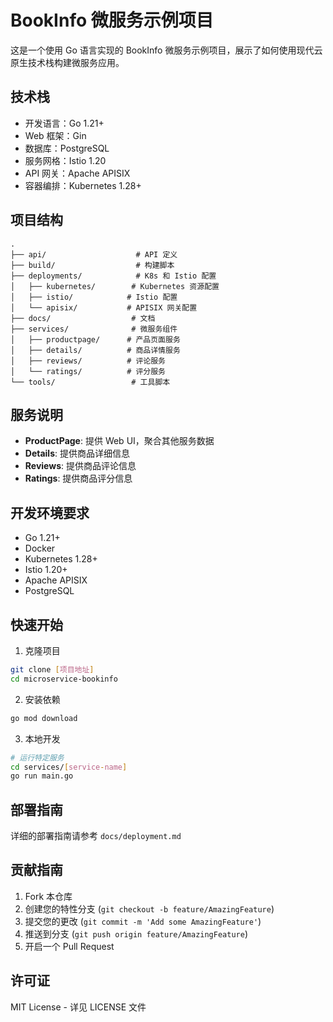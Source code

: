 # BookInfo 微服务示例项目

这是一个使用 Go 语言实现的 BookInfo 微服务示例项目，展示了如何使用现代云原生技术栈构建微服务应用。

## 技术栈

- 开发语言：Go 1.21+
- Web 框架：Gin
- 数据库：PostgreSQL
- 服务网格：Istio 1.20
- API 网关：Apache APISIX
- 容器编排：Kubernetes 1.28+

## 项目结构

```
.
├── api/                    # API 定义
├── build/                  # 构建脚本
├── deployments/            # K8s 和 Istio 配置
│   ├── kubernetes/        # Kubernetes 资源配置
│   ├── istio/            # Istio 配置
│   └── apisix/           # APISIX 网关配置
├── docs/                  # 文档
├── services/              # 微服务组件
│   ├── productpage/      # 产品页面服务
│   ├── details/          # 商品详情服务
│   ├── reviews/          # 评论服务
│   └── ratings/          # 评分服务
└── tools/                 # 工具脚本
```

## 服务说明

- **ProductPage**: 提供 Web UI，聚合其他服务数据
- **Details**: 提供商品详细信息
- **Reviews**: 提供商品评论信息
- **Ratings**: 提供商品评分信息

## 开发环境要求

- Go 1.21+
- Docker
- Kubernetes 1.28+
- Istio 1.20+
- Apache APISIX
- PostgreSQL

## 快速开始

1. 克隆项目
```bash
git clone [项目地址]
cd microservice-bookinfo
```

2. 安装依赖
```bash
go mod download
```

3. 本地开发
```bash
# 运行特定服务
cd services/[service-name]
go run main.go
```

## 部署指南

详细的部署指南请参考 `docs/deployment.md`

## 贡献指南

1. Fork 本仓库
2. 创建您的特性分支 (`git checkout -b feature/AmazingFeature`)
3. 提交您的更改 (`git commit -m 'Add some AmazingFeature'`)
4. 推送到分支 (`git push origin feature/AmazingFeature`)
5. 开启一个 Pull Request

## 许可证

MIT License - 详见 LICENSE 文件
